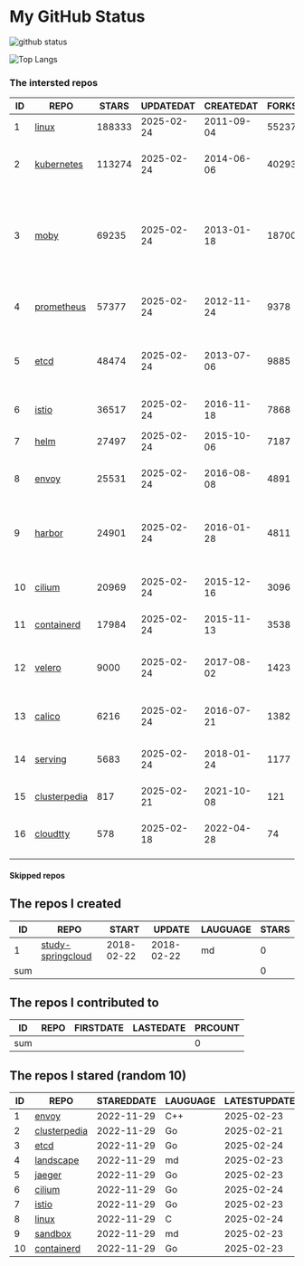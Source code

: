# My GitHub Status

<img src="https://github-readme-stats-1.yihong0618.vercel.app/api?username=daoqingniu&show_icons=true&&&hide_title=true&count_private=true" alt="github status" />

![Top Langs](https://github-readme-stats-1.yihong0618.vercel.app/api/top-langs/?username=daoqingniu&layout=compact)

<!--START_SECTION:github_repos-->
### The intersted repos
| ID |                              REPO                               | STARS  | UPDATEDAT  | CREATEDAT  | FORKSCOUNT |                                                DESCRIPTIONS                                                |
|----|-----------------------------------------------------------------|--------|------------|------------|------------|------------------------------------------------------------------------------------------------------------|
|  1 | [linux](https://github.com/torvalds/linux)                      | 188333 | 2025-02-24 | 2011-09-04 |      55237 | Linux kernel source tree                                                                                   |
|  2 | [kubernetes](https://github.com/kubernetes/kubernetes)          | 113274 | 2025-02-24 | 2014-06-06 |      40293 | Production-Grade Container Scheduling and Management                                                       |
|  3 | [moby](https://github.com/moby/moby)                            |  69235 | 2025-02-24 | 2013-01-18 |      18700 | The Moby Project - a collaborative project for the container ecosystem to assemble container-based systems |
|  4 | [prometheus](https://github.com/prometheus/prometheus)          |  57377 | 2025-02-24 | 2012-11-24 |       9378 | The Prometheus monitoring system and time series database.                                                 |
|  5 | [etcd](https://github.com/etcd-io/etcd)                         |  48474 | 2025-02-24 | 2013-07-06 |       9885 | Distributed reliable key-value store for the most critical data of a distributed system                    |
|  6 | [istio](https://github.com/istio/istio)                         |  36517 | 2025-02-24 | 2016-11-18 |       7868 | Connect, secure, control, and observe services.                                                            |
|  7 | [helm](https://github.com/helm/helm)                            |  27497 | 2025-02-24 | 2015-10-06 |       7187 | The Kubernetes Package Manager                                                                             |
|  8 | [envoy](https://github.com/envoyproxy/envoy)                    |  25531 | 2025-02-24 | 2016-08-08 |       4891 | Cloud-native high-performance edge/middle/service proxy                                                    |
|  9 | [harbor](https://github.com/goharbor/harbor)                    |  24901 | 2025-02-24 | 2016-01-28 |       4811 | An open source trusted cloud native registry project that stores, signs, and scans content.                |
| 10 | [cilium](https://github.com/cilium/cilium)                      |  20969 | 2025-02-24 | 2015-12-16 |       3096 | eBPF-based Networking, Security, and Observability                                                         |
| 11 | [containerd](https://github.com/containerd/containerd)          |  17984 | 2025-02-24 | 2015-11-13 |       3538 | An open and reliable container runtime                                                                     |
| 12 | [velero](https://github.com/vmware-tanzu/velero)                |   9000 | 2025-02-24 | 2017-08-02 |       1423 | Backup and migrate Kubernetes applications and their persistent volumes                                    |
| 13 | [calico](https://github.com/projectcalico/calico)               |   6216 | 2025-02-24 | 2016-07-21 |       1382 | Cloud native networking and network security                                                               |
| 14 | [serving](https://github.com/knative/serving)                   |   5683 | 2025-02-24 | 2018-01-24 |       1177 | Kubernetes-based, scale-to-zero, request-driven compute                                                    |
| 15 | [clusterpedia](https://github.com/clusterpedia-io/clusterpedia) |    817 | 2025-02-21 | 2021-10-08 |        121 | The Encyclopedia of Kubernetes clusters                                                                    |
| 16 | [cloudtty](https://github.com/cloudtty/cloudtty)                |    578 | 2025-02-18 | 2022-04-28 |         74 | A Friendly Kubernetes CloudShell (Web Terminal) !                                                          |



#### Skipped repos
<!--END_SECTION:github_repos-->

<!--START_SECTION:my_github-->
## The repos I created
| ID  |                                 REPO                                 |   START    |   UPDATE   | LAUGUAGE | STARS |
|-----|----------------------------------------------------------------------|------------|------------|----------|-------|
|   1 | [study-springcloud](https://github.com/daoqingniu/study-springcloud) | 2018-02-22 | 2018-02-22 | md       |     0 |
| sum |                                                                      |            |            |          |     0 |

## The repos I contributed to
| ID  | REPO | FIRSTDATE | LASTEDATE | PRCOUNT |
|-----|------|-----------|-----------|---------|
| sum |      |           |           |       0 |

## The repos I stared (random 10)
| ID |                              REPO                               | STAREDDATE | LAUGUAGE | LATESTUPDATE |
|----|-----------------------------------------------------------------|------------|----------|--------------|
|  1 | [envoy](https://github.com/envoyproxy/envoy)                    | 2022-11-29 | C++      | 2025-02-23   |
|  2 | [clusterpedia](https://github.com/clusterpedia-io/clusterpedia) | 2022-11-29 | Go       | 2025-02-21   |
|  3 | [etcd](https://github.com/etcd-io/etcd)                         | 2022-11-29 | Go       | 2025-02-24   |
|  4 | [landscape](https://github.com/cncf/landscape)                  | 2022-11-29 | md       | 2025-02-23   |
|  5 | [jaeger](https://github.com/jaegertracing/jaeger)               | 2022-11-29 | Go       | 2025-02-23   |
|  6 | [cilium](https://github.com/cilium/cilium)                      | 2022-11-29 | Go       | 2025-02-24   |
|  7 | [istio](https://github.com/istio/istio)                         | 2022-11-29 | Go       | 2025-02-23   |
|  8 | [linux](https://github.com/torvalds/linux)                      | 2022-11-29 | C        | 2025-02-24   |
|  9 | [sandbox](https://github.com/cncf/sandbox)                      | 2022-11-29 | md       | 2025-02-23   |
| 10 | [containerd](https://github.com/containerd/containerd)          | 2022-11-29 | Go       | 2025-02-23   |

<!--END_SECTION:my_github-->
